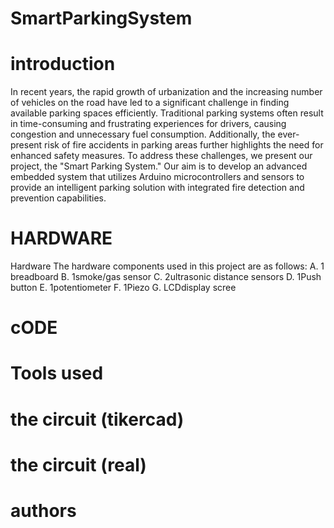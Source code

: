 # SmartParkingSystem

# introduction 
 In recent years, the rapid growth of urbanization and the increasing number of
 vehicles on the road have led to a significant challenge in finding available parking
 spaces efficiently. Traditional parking systems often result in time-consuming and
 frustrating experiences for drivers, causing congestion and unnecessary fuel
 consumption. Additionally, the ever-present risk of fire accidents in parking areas further
 highlights the need for enhanced safety measures.
 To address these challenges, we present our project, the "Smart Parking System."
 Our aim is to develop an advanced embedded system that utilizes Arduino
 microcontrollers and sensors to provide an intelligent parking solution with integrated
 fire detection and prevention capabilities.

 # HARDWARE

 Hardware
 The hardware components used in this project are as follows:
 A. 1 breadboard
 B. 1smoke/gas sensor
 C. 2ultrasonic distance sensors
 D. 1Push button
 E. 1potentiometer
 F. 1Piezo
 G. LCDdisplay scree

 # cODE

 # Tools used

 # the circuit (tikercad)

 # the circuit (real)

 # authors
